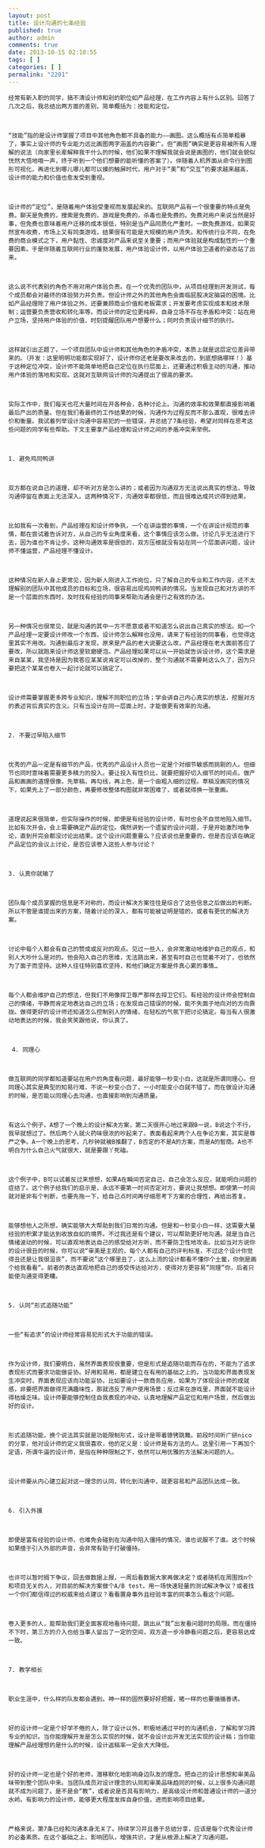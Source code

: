 ```yaml
---
layout: post
title: 设计沟通的七条经验
published: true
author: admin
comments: true
date: 2013-10-15 02:10:55
tags: [ ]
categories: [ ]
permalink: "2201"
---
```


  
    经常有新入职的同学，搞不清设计师和别的职位如产品经理，在工作内容上有什么区别。回答了几次之后，我总结出两方面的差别，简单概括为：技能和定位。
  
  
  
    “技能”指的是设计师掌握了项目中其他角色都不具备的能力——画图。这么概括有点简单粗暴了，事实上设计师的专业能力远比画图两字涵盖的内容要广。但“画图”确实是更容易被所有人理解的说法（向家里长辈解释我干什么的时候，他们如果不理解我就会说是画图的，他们就会貌似恍然大悟地哦一声，终于听到一个他们想要的能听懂的答案了）。伴随着人机界面从命令行到图形可视化，再进化到哪儿哪儿都可以摸的触屏时代，用户对于“美”和“交互”的要求越来越高，设计师的能力和价值也愈发受到重视。
  
  
  
    设计师的“定位”，是随着用户体验受重视而发展起来的。互联网产品有一个很重要的特点是免费。聊天是免费的，搜索是免费的，游戏是免费的，杀毒也是免费的。免费对用户来说当然是好事，但免费也意味着用户迁移的成本很低，特别是当产品同质化严重时。一款免费游戏，如果突然宣布收费，市场上又有同类游戏，结果很有可能是大规模的用户流失。和传统行业不同，在免费的商业模式之下，用户黏性、忠诚度对产品来说至关重要；而用户体验就是构成黏性的一个重要因素。于是伴随着互联网行业的蓬勃发展，用户体验设计师，以用户体验卫道者的姿态站了出来。
  
  
  
    这么说不代表别的角色不用对用户体验负责。在一个优秀的团队中，从项目经理到开发测试，每个成员都会对最终的体验努力并负责。但设计师之外的其他角色会面临屁股决定脑袋的困境。比如产品经理除了用户体验之外，还要兼顾商业价值和老板需求；开发要考虑实现成本和技术限制；运营要负责营收和转化率等。而设计师的定位更纯粹，自身立场不存在矛盾和冲突：站在用户立场，坚持用户体验的价值，时刻提醒团队用户想要什么；同时负责设计细节的执行。
  
  
  
    这样就引出正题了，一个项目团队中设计师和其他角色的矛盾冲突，本质上就是这层定位差异带来的。（开发：这里明明功能都实现好了，设计师你还老是要改来改去的，到底想搞哪样！）基于这种定位冲突，设计师不能简单地把自己定位在执行层面上，还要通过积极主动的沟通，推动用户体验的落地和实现。这就对互联网设计师的沟通提出了很高的要求。
  
  
  
    实际工作中，我们每天也花大量时间在开各种会，各种讨论上。沟通的效率和效果都直接影响着最后产出的质量。但在我们看最终的工作结果的时候，沟通作为过程反而不那么直观，很难去评价和衡量。我试着列举设计沟通中容易犯的一些错误，并总结了7条经验，希望对同样在思考这些问题的同学有些帮助。下文主要拿产品经理和设计师之间的矛盾冲突来举例。
  
  
  
    1. 避免鸡同鸭讲
  
  
  
    双方都在说自己的道理，却不听对方是怎么讲的；或者因为沟通双方无法说出真实的想法，导致沟通停留在表面上无法深入。这两种情况下，沟通效率都很低，而且很难达成共识得到结果。
  
  
  
    比如我有一次看到，产品经理在和设计师争执，一个在讲运营的事情，一个在讲设计规范的事情，都在尝试着告诉对方，从自己的专业角度来看，这个事情应该怎么做。讨论几乎无法进行下去，因为谁也不肯让步。这种沟通效率是很低的，双方压根就没有站在同一个层面讲问题，设计师不懂运营，产品经理不懂设计。
  
  
  
    这种情况在新人身上更常见，因为新人刚进入工作岗位，只了解自己的专业和工作内容，还不太理解别的团队中其他成员的目标和立场，很容易出现鸡同鸭讲的情况。当发现自己和对方讲的不是一个层面的东西时，及时找有经验的同事来帮助沟通会是行之有效的办法。
  
  
  
    另一种情况也很常见，就是沟通的其中一方不愿意或者不知道怎么说出自己真实的想法。如一个产品经理一定要设计师改一个东西，设计师怎么解释也没用，请来了有经验的同事看，也觉得这里其实不用改。沟通到最后才发现，原来是产品的老大说要这么改，产品经理在老大面前答应了要改，所以就跑来设计师这里软磨硬泡。产品经理如果可以从一开始就告诉设计师，这个需求是来自某某，我坚持是因为我答应某某说肯定可以改掉的，整个沟通就不需要耗这么久了，因为只要把这个某某也卷入一起讨论就可以搞定了。
  
  
  
    设计师需要掌握更多跨专业知识，理解不同职位的立场；学会讲自己内心真实的想法，挖掘对方的表述背后真实的含义。只有当设计在同一层面上时，才能做更有效率的沟通。
  
  
  
    2. 不要过早陷入细节
  
  
  
    优秀的产品一定是有细节的产品，优秀的产品设计人员也一定是个对细节敏感而挑剔的人。但细节也同时意味着需要更多精力的投入。要让投入有性价比，就要把握好切入细节的时间点。做产品和画画的道理很像，先草稿，再勾线，再上色，是一个由粗入细的过程。草稿没画完的情况下，如果先上了一部分颜色，再要修改整体构图就非常困难了，或者就得换一张重画。
  
  
  
    道理说起来很简单，但实际操作的时候，即便是有经验的设计师，有时也会不自觉地陷入细节。比如有次开会，会上需要确定产品的定位。偶然讲到一个遗留的设计问题，于是开始激烈地争论，直到开完会都没讨论出结果。这个设计问题重要么？应该说也是重要的，但是否应该在确定产品定位的会议上讨论，是否应该卷入这些人参与讨论？
  
  
  
    3. 认真你就输了
  
  
  
    团队每个成员掌握的信息是不对称的，而设计解决方案往往是综合了这些信息之后做出的判断。所以不管是谁提出来的方案，随着讨论的深入，都有可能被证明是错的，或者有更优的解决方案。
  
  
  
    讨论中每个人都会有自己的赞成或反对的观点。见过一些人，会非常激动地维护自己的观点，和别人大吵什么是对的。他会陷入自己的思维，无法跳出来，甚至有时自己也觉着不对了，也依然为了面子而坚持。这种人往往特别喜欢坚持，和他们确定方案是件真心累的事情…
  
  
  
    每个人都会维护自己的想法，但我们不用像捍卫尊严那样去捍卫它们。有经验的设计师会控制自己的情绪，平静而肯定地表达自己的立场；在发现自己错误的时候，能不失面子地向对的方向靠拢。做得更好的设计师还知道怎么控制别人的情绪，在轻松的气氛下把讨论搞定。每当有人很激动地表达的时候，我会笑笑跟他说，你认真了。
  
  
  
     4. 同理心
  
  
  
    做互联网的同学都知道要站在用户的角度看问题，最好能够一秒变小白，这就是所谓同理心。但同理心其实是典型的知易行难，不说一秒变小白了，一小时能变小白就不错了。而在做设计沟通的时候，是否能以同理心去沟通，也直接影响到沟通质量。
  
  
  
    有这么个例子，A想了一个晚上的设计解决方案，第二天很开心地过来跟B一说，B说这个不行，我早就想过了。然后两个人就火药味很浓的吵起来了。表面看起来两个人在争论方案，其实是尊严之争。A一个晚上的思考，几秒钟就被B推翻了，B否定的不是A的方案，而是A的智商。A也不明白为什么自己火气就很大，就是要跟丫死磕。
  
  
  
    这个例子中，B可以试着反过来想想，如果A在瞬间否定自己，自己会怎么反应，就能明白问题的症结了。这个例子给我们的启示是，永远不要第一时间否定对方，要说让我想想。即使第一时间就对是非有个判断，也要先拖一下，给自己点时间再仔细思考下方案的合理性，再给出答复。
  
  
  
    能够想他人之所想，确实能够大大帮助到我们日常的沟通。但是和一秒变小白一样，这需要大量经验的积累才能达到收放自如的境界。不过我还是有个建议，可以帮助更好地沟通。就是当自己情绪波动的时候，可以直观地表达自己的感受给对方听，而不要防卫性地攻击。比如当对方说你的设计很丑的时候，你可以说“审美是主观的，每个人都有自己的评判标准，不过这个设计你觉得丑还是让我很沮丧”，而不要说”这个哪里丑了，这么上流的设计都看不懂你个土鳖，你倒是画个给我看看“。前者的表达直观地把自己的感受传达给对方，使得对方更容易“同理”你，后者只能使沟通变得更糟。
  
  
  
    5. 认同“形式追随功能”
  
  
  
    一些“有追求”的设计师经常容易犯形式大于功能的错误。
  
  
  
    作为设计师，我们要明白，虽然界面表现很重要，但是形式是追随功能而存在的，不能为了追求表现形式而要求功能做妥协。好用和易用，都是建立在有用的基础之上的。当功能和界面表现发生冲突时，界面表现应该向功能妥协。比如要设计一款商务应用，如果为了体现设计师的成就感，非要把界面做得充满趣味性，那就违反了用户使用场景；反过来在游戏里，界面就不能设计得枯燥乏味。设计师要能够控制住自我表现的冲动，认真地理解产品定位和用户场景，然后做出好的设计。
  
  
  
    形式追随功能，换个说法其实就是功能限制形式，设计是带着镣铐跳舞。前段时间听广研nico的分享，他对设计师的定义我很喜欢，他的定义是：设计师是有方法的人。这里引用一下再加个定语，所谓牛逼的设计师，是指在种种限制之下，依然可以用优雅的方法解决问题的人。
  
  
  
    设计师要从内心建立起对这一理念的认同，转化到沟通中，就更容易和产品团队达成一致。
  
  
  
    6. 引入外援
  
  
  
    即便是富有经验的设计师，也难免会碰到在沟通中陷入僵持的情况，谁也说服不了谁。这个时候如果擅于引入外部的声音，会非常有助于打破僵持。
  
  
  
    也许可以暂时搁下争议，回去做数据上报，一周后看数据大家再做决定？或者随机在周围找n个和项目无关的人，对目前的解决方案做个A/B test，用一场快速轻量的测试解决争议？或者找一个你们都信得过的权威来给点建议？看看置身事外且经验丰富的同事怎么看这个问题。
  
  
  
    卷入更多的人，能帮助我们更全面客观地看待问题，跳出从“我”出发看问题时的局限。而在僵持不下时，第三方的介入也给当事人留出了一定的空间，双方退一步冷静看问题之后，更容易达成一致。
  
  
  
    7. 教学相长
  
  
  
    职业生涯中，什么样的队友都会遇到。神一样的固然要好好把握，猪一样的也要循循善诱。
  
  
  
    好的设计师一定是个好学不倦的人，除了设计以外，积极地通过平时的沟通机会，了解和学习跨专业的知识。当你能理解开发是怎么实现的时候，就不会设计出开发无法实现的设计稿；当你能理解产品经理想的是什么的时候，设计返稿率一定会大大降低。
  
  
  
    好的设计师一定也是个好的老师，潜移默化地影响身边队友的理念。把自己的设计思想和审美品味带到整个团队中来。当团队成员对设计理念的认同和审美品味趋同的时候，以上很多沟通问题就不成为问题了。是不是会“教”，或者说是否具有影响力，是高级设计师和普通设计师的一道分水岭。有影响力的设计师，能够更大程度发挥自身价值，进而影响项目结果。
  
  
  
    严格来说，第7条已经和沟通本身无关了。持续学习并且善于总结分享，应该是每个优秀设计师的必备素质。在这个基础之上，影响团队，增强共识，才是从根源上解决了沟通问题。
  
